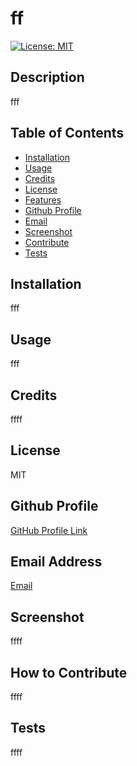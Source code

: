 # ff
 [![License: MIT](https://img.shields.io/badge/License-MIT-yellow.svg)](https://opensource.org/licenses/MIT)
## Description
fff
## Table of Contents
- [Installation](#installation)
- [Usage](#usage)
- [Credits](#credits)
- [License](#license)
- [Features](#features)
- [Github Profile](#github)
- [Email](#email)
- [Screenshot](#screenshot)
- [Contribute](#contribute)
- [Tests](#tests)
## Installation
fff
## Usage
fff
## Credits
ffff
## License
MIT
## Github Profile
 <a href="https://github.com/ffsf">GitHub Profile Link</a> 
## Email Address
<a href="mailto:ffff">Email</a>
## Screenshot
ffff
## How to Contribute
ffff
## Tests
ffff
